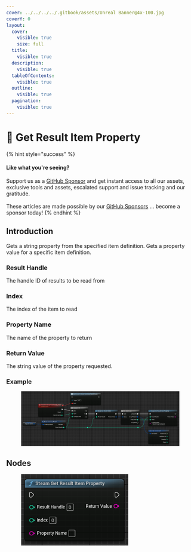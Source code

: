 ```yaml
---
cover: ../../../../.gitbook/assets/Unreal Banner@4x-100.jpg
coverY: 0
layout:
  cover:
    visible: true
    size: full
  title:
    visible: true
  description:
    visible: true
  tableOfContents:
    visible: true
  outline:
    visible: true
  pagination:
    visible: true
---
```


# 🔵 Get Result Item Property

{% hint style="success" %}
#### Like what you're seeing?

Support us as a [GitHub Sponsor](../../../../become-a-sponsor/) and get instant access to all our assets, exclusive tools and assets, escalated support and issue tracking and our gratitude.\
\
These articles are made possible by our [GitHub Sponsors](../../../../become-a-sponsor/) ... become a sponsor today!
{% endhint %}

## Introduction

Gets a string property from the specified item definition. Gets a property value for a specific item definition.

### Result Handle

The handle ID of results to be read from

### Index

The index of the item to read

### Property Name

The name of the property to return

### Return Value

The string value of the property requested.

### Example

<figure><img src="../../../../.gitbook/assets/image (36).png" alt=""><figcaption></figcaption></figure>

## Nodes

<figure><img src="../../../../.gitbook/assets/image (226).png" alt=""><figcaption></figcaption></figure>
